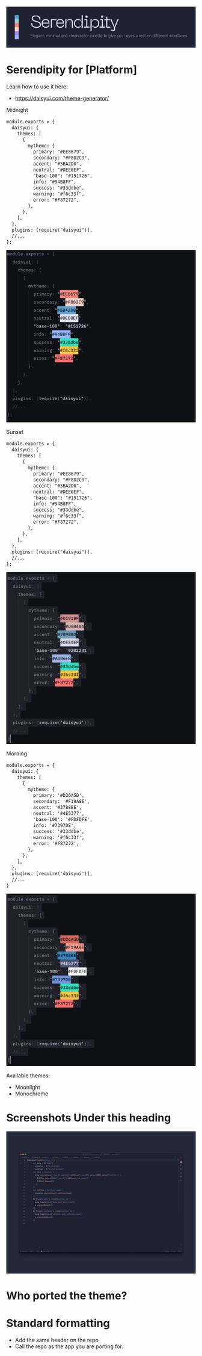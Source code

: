 ![Midnight](https://raw.githubusercontent.com/Serendipity-Theme/assets/main/githubHeader.png)

# Serendipity for [Platform]


Learn how to use it here:

- https://daisyui.com/theme-generator/

Midnight

```
module.exports = {
  daisyui: {
    themes: [
      {
        mytheme: {
          primary: "#EE8679",
          secondary: "#F8D2C9",
          accent: "#5BA2D0",
          neutral: "#DEE0EF",
          "base-100": "#151726",
          info: "#94B8FF",
          success: "#33ddbe",
          warning: "#f6c33f",
          error: "#F87272",
        },
      },
    ],
  },
  plugins: [require("daisyui")],
  //...
};

```
![VS Code](https://github.com/Serendipity-Theme/daisy-ui/blob/main/midnight.png?raw=true)

Sunset
```
module.exports = {
  daisyui: {
    themes: [
      {
        mytheme: {
          primary: "#EE8679",
          secondary: "#F8D2C9",
          accent: "#5BA2D0",
          neutral: "#DEE0EF",
          "base-100": "#151726",
          info: "#94B8FF",
          success: "#33ddbe",
          warning: "#f6c33f",
          error: "#F87272",
        },
      },
    ],
  },
  plugins: [require("daisyui")],
  //...
};
```
![VS Code](https://github.com/Serendipity-Theme/daisy-ui/blob/main/sunset.png?raw=true)

Morning
```
module.exports = {
  daisyui: {
    themes: [
      {
        mytheme: {
          primary: '#D26A5D',
          secondary: '#F19A8E',
          accent: '#3788BE',
          neutral: '#4E5377',
          'base-100': '#FDFDFE',
          info: '#7397DE',
          success: '#33ddbe',
          warning: '#f6c33f',
          error: '#F87272',
        },
      },
    ],
  },
  plugins: [require('daisyui')],
  //...
}
```
![VS Code](https://github.com/Serendipity-Theme/daisy-ui/blob/main/morning.png?raw=true)


Available themes:

- Moonlight
- Monochrome

# Screenshots Under this heading
![VS Code](https://raw.githubusercontent.com/Serendipity-Theme/vs-code/master/sunset.png)

# Who ported the theme?

# Standard formatting
- Add the same header on the repo
- Call the repo as the app you are porting for.

